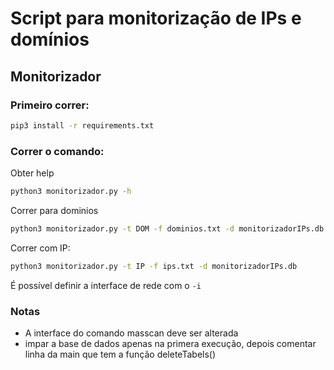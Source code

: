 # Script para monitorização de IPs e domínios

## Monitorizador

### Primeiro correr:

```bash
pip3 install -r requirements.txt
```

### Correr o comando:
Obter help
```bash
python3 monitorizador.py -h 
```
Correr para dominios

```bash
python3 monitorizador.py -t DOM -f dominios.txt -d monitorizadorIPs.db 
```
Correr com IP:
```bash
python3 monitorizador.py -t IP -f ips.txt -d monitorizadorIPs.db 
```

É possível definir a interface de rede com o `-i`

### Notas

+ A interface do comando masscan deve ser alterada 
+ impar a base de dados apenas na primera execução, depois comentar linha da main que tem a função deleteTabels()